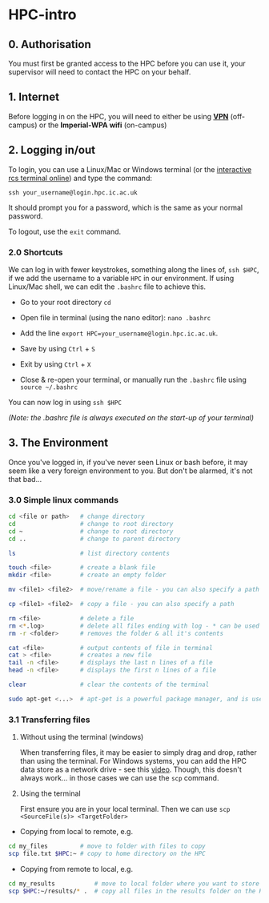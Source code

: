 # HPC-intro

## 0. Authorisation

You must first be granted access to the HPC before you can use it, your supervisor will need to contact the HPC on your behalf.

## 1. Internet

Before logging in on the HPC, you will need to either be using [**VPN**](https://www.imperial.ac.uk/admin-services/ict/self-service/connect-communicate/remote-access/virtual-private-network-vpn/) (off-campus) or the **Imperial-WPA wifi** (on-campus)

## 2. Logging in/out

To login, you can use a Linux/Mac or Windows terminal (or the [interactive rcs terminal online](https://login.rcs.ic.ac.uk)) and type the command:

```ssh your_username@login.hpc.ic.ac.uk```

It should prompt you for a password, which is the same as your normal password.

To logout, use the `exit` command.

### 2.0 Shortcuts

We can log in with fewer keystrokes, something along the lines of, ```ssh $HPC```, if we add the username to a variable `HPC` in our environment. If using Linux/Mac shell, we can edit the `.bashrc` file to achieve this.

- Go to your root directory `cd`

- Open file in terminal (using the nano editor):  `nano .bashrc`

- Add the line `export HPC=your_username@login.hpc.ic.ac.uk`.
- Save by using `Ctrl` + `S`
- Exit by using `Ctrl` + `X`
- Close & re-open your terminal, or manually run the `.bashrc` file  using `source ~/.bashrc`

You can now log in using ```ssh $HPC```

_(Note: the .bashrc file is always executed on the start-up of your terminal)_

## 3. The Environment
Once you've logged in, if you've never seen Linux or bash before, it may seem like a very foreign environment to you. But don't be alarmed, it's not that bad...

### 3.0 Simple linux commands

```bash
cd <file or path>   # change directory
cd                  # change to root directory
cd ~                # change to root directory
cd ..               # change to parent directory

ls                  # list directory contents

touch <file>        # create a blank file
mkdir <file>        # create an empty folder

mv <file1> <file2>  # move/rename a file - you can also specify a path

cp <file1> <file2>  # copy a file - you can also specify a path

rm <file>           # delete a file
rm <*.log>          # delete all files ending with log - * can be used anywhere in the expression
rm -r <folder>      # removes the folder & all it's contents

cat <file>          # output contents of file in terminal
cat > <file>        # creates a new file
tail -n <file>      # displays the last n lines of a file
head -n <file>      # displays the first n lines of a file

clear               # clear the contents of the terminal

sudo apt-get <...>  # apt-get is a powerful package manager, and is used to install/update/remove packages on some linux systems.

```

### 3.1 Transferring files

1. Without using the terminal (windows)

    When transferring files, it may be easier to simply drag and drop, rather than using the terminal. For Windows systems, you can add the HPC data store as a network drive - see this [video](https://vimeo.com/302461989). Though, this doesn't always work... in those cases we can use the `scp` command.

2. Using the terminal

    First ensure you are in your local terminal. Then we can use `scp <SourceFile(s)> <TargetFolder>`

- Copying from local to remote, e.g.

```bash
cd my_files         # move to folder with files to copy
scp file.txt $HPC:~ # copy to home directory on the HPC
```
- Copying from remote to local, e.g.

```bash
cd my_results           # move to local folder where you want to store the files from the HPC
scp $HPC:~/results/* .  # copy all files in the results folder on the HPC to the local folder (don't forget the dot)
```